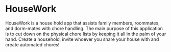 # HouseWork
HouseWork is a house hold app that assists family members, roommates, and dorm-mates with chore handling. The main purpose of this application is to cut down on the physical chore lists by keeping it all in the palm of your hand. Create a household, invite whoever you share your house with and create automated chores!
